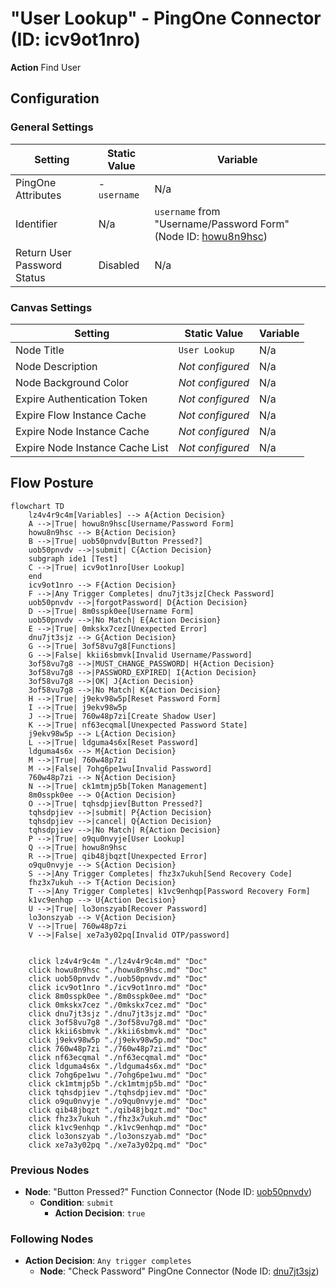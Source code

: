 # "User Lookup" - PingOne Connector (ID: icv9ot1nro)

**Action** Find User

## Configuration

### General Settings

| Setting                | Static Value  | Variable  |  
|------------------------|----------------------------------------|-------------------|
| PingOne Attributes | - `username` | N/a |
| Identifier| N/a | `username` from "Username/Password Form" (Node ID: [howu8n9hsc](./howu8n9hsc.md)) |
| Return User Password Status | Disabled | N/a |

### Canvas Settings

| Setting                | Static Value  | Variable  |  
|------------------------|----------------------------------------|-------------------|
| Node Title | `User Lookup` | N/a |
| Node Description | *Not configured* | N/a |
| Node Background Color | *Not configured* | N/a |
| Expire Authentication Token | *Not configured* | N/a |
| Expire Flow Instance Cache | *Not configured* | N/a |
| Expire Node Instance Cache | *Not configured* | N/a |
| Expire Node Instance Cache List | *Not configured* | N/a |

## Flow Posture

```mermaid
flowchart TD
    lz4v4r9c4m[Variables] --> A{Action Decision}
    A -->|True| howu8n9hsc[Username/Password Form]
    howu8n9hsc --> B{Action Decision}
    B -->|True| uob50pnvdv[Button Pressed?]
    uob50pnvdv -->|submit| C{Action Decision}
    subgraph ide1 [Test]
    C -->|True| icv9ot1nro[User Lookup]
    end
    icv9ot1nro --> F{Action Decision}
    F -->|Any Trigger Completes| dnu7jt3sjz[Check Password]
    uob50pnvdv -->|forgotPassword| D{Action Decision}
    D -->|True| 8m0sspk0ee[Username Form]
    uob50pnvdv -->|No Match| E{Action Decision}
    E -->|True| 0mkskx7cez[Unexpected Error]
    dnu7jt3sjz --> G{Action Decision}
    G -->|True| 3of58vu7g8[Functions]
    G -->|False| kkii6sbmvk[Invalid Username/Password]
    3of58vu7g8 -->|MUST_CHANGE_PASSWORD| H{Action Decision}
    3of58vu7g8 -->|PASSWORD_EXPIRED| I{Action Decision} 
    3of58vu7g8 -->|OK| J{Action Decision}
    3of58vu7g8 -->|No Match| K{Action Decision}
    H -->|True| j9ekv98w5p[Reset Password Form]
    I -->|True| j9ekv98w5p
    J -->|True| 760w48p7zi[Create Shadow User]
    K -->|True| nf63ecqmal[Unexpected Password State]
    j9ekv98w5p --> L{Action Decision}
    L -->|True| ldguma4s6x[Reset Password]
    ldguma4s6x --> M{Action Decision}
    M -->|True| 760w48p7zi
    M -->|False| 7ohg6pe1wu[Invalid Password]
    760w48p7zi --> N{Action Decision}
    N -->|True| ck1mtmjp5b[Token Management]
    8m0sspk0ee --> O{Action Decision}
    O -->|True| tqhsdpjiev[Button Pressed?]
    tqhsdpjiev -->|submit| P{Action Decision}
    tqhsdpjiev -->|cancel| Q{Action Decision}
    tqhsdpjiev -->|No Match| R{Action Decision}
    P -->|True| o9qu0nvyje[User Lookup]
    Q -->|True| howu8n9hsc
    R -->|True| qib48jbqzt[Unexpected Error]
    o9qu0nvyje --> S{Action Decision}
    S -->|Any Trigger Completes| fhz3x7ukuh[Send Recovery Code]
    fhz3x7ukuh --> T{Action Decision}
    T -->|Any Trigger Completes| k1vc9enhqp[Password Recovery Form]
    k1vc9enhqp --> U{Action Decision}
    U -->|True| lo3onszyab[Recover Password]
    lo3onszyab --> V{Action Decision}
    V -->|True| 760w48p7zi
    V -->|False| xe7a3y02pq[Invalid OTP/password]
    

    click lz4v4r9c4m "./lz4v4r9c4m.md" "Doc"
    click howu8n9hsc "./howu8n9hsc.md" "Doc"
    click uob50pnvdv "./uob50pnvdv.md" "Doc"
    click icv9ot1nro "./icv9ot1nro.md" "Doc"
    click 8m0sspk0ee "./8m0sspk0ee.md" "Doc"
    click 0mkskx7cez "./0mkskx7cez.md" "Doc"
    click dnu7jt3sjz "./dnu7jt3sjz.md" "Doc"
    click 3of58vu7g8 "./3of58vu7g8.md" "Doc"
    click kkii6sbmvk "./kkii6sbmvk.md" "Doc"
    click j9ekv98w5p "./j9ekv98w5p.md" "Doc"
    click 760w48p7zi "./760w48p7zi.md" "Doc"
    click nf63ecqmal "./nf63ecqmal.md" "Doc"
    click ldguma4s6x "./ldguma4s6x.md" "Doc"
    click 7ohg6pe1wu "./7ohg6pe1wu.md" "Doc"
    click ck1mtmjp5b "./ck1mtmjp5b.md" "Doc"
    click tqhsdpjiev "./tqhsdpjiev.md" "Doc"
    click o9qu0nvyje "./o9qu0nvyje.md" "Doc"
    click qib48jbqzt "./qib48jbqzt.md" "Doc"
    click fhz3x7ukuh "./fhz3x7ukuh.md" "Doc"
    click k1vc9enhqp "./k1vc9enhqp.md" "Doc"
    click lo3onszyab "./lo3onszyab.md" "Doc"
    click xe7a3y02pq "./xe7a3y02pq.md" "Doc"
```

### Previous Nodes

* **Node**: "Button Pressed?" Function Connector (Node ID: [uob50pnvdv](./uob50pnvdv.md))
  * **Condition**: `submit`
    * **Action Decision**: `true`

### Following Nodes

* **Action Decision**: `Any trigger completes`
  * **Node**: "Check Password" PingOne Connector (Node ID: [dnu7jt3sjz](./dnu7jt3sjz.md))
